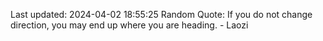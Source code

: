 Last updated: 2024-04-02 18:55:25
Random Quote: If you do not change direction, you may end up where you are heading. - Laozi